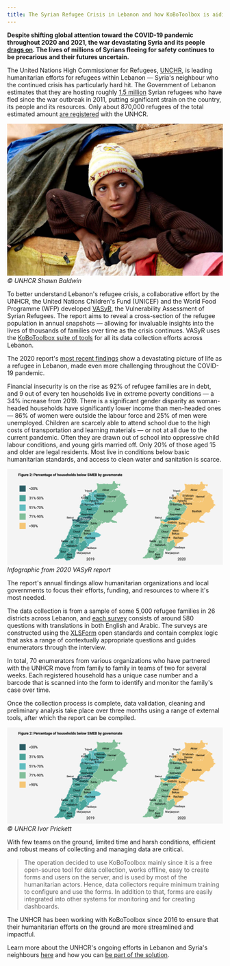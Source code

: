 ```yaml
---
title: The Syrian Refugee Crisis in Lebanon and how KoBoToolbox is aiding humanitarian efforts
---
```


**Despite shifting global attention toward the COVID-19 pandemic throughout 2020 and 2021, the war devastating Syria and its people** [**drags on**](https://www.bbc.com/news/world-middle-east-53322857)**. The lives of millions of Syrians fleeing for safety continues to be precarious and their futures uncertain.**

The United Nations High Commissioner for Refugees, [UNCHR](https://www.unhcr.org/), is leading humanitarian efforts for refugees within Lebanon — Syria's neighbour who the continued crisis has particularly hard hit. The Government of Lebanon estimates that they are hosting roughly [1.5 million](https://data2.unhcr.org/en/documents/details/68651) Syrian refugees who have fled since the war outbreak in 2011, putting significant strain on the country, its people and its resources. Only about 870,000 refugees of the total estimated amount [are registered](https://data2.unhcr.org/en/situations/syria/location/71) with the UNHCR.

![© UNHCR Shawn Baldwin](images/unhcr_image_01.jpg "© UNHCR Shawn Baldwin")
*© UNHCR Shawn Baldwin*

To better understand Lebanon's refugee crisis, a collaborative effort by the UNHCR, the United Nations Children's Fund (UNICEF) and the World Food Programme (WFP) developed [VASyR](http://ialebanon.unhcr.org/vasyr/#/), the Vulnerability Assessment of Syrian Refugees. The report aims to reveal a cross-section of the refugee population in annual snapshots — allowing for invaluable insights into the lives of thousands of families over time as the crisis continues. VASyR uses the [KoBoToolbox suite of tools](https://kobotoolbox.org) for all its data collection efforts across Lebanon.

The 2020  report's [most recent findings](http://ialebanon.unhcr.org/vasyr/files/vasyr_2020/VASyR%202020.pdf) show a devastating picture of life as a refugee in Lebanon, made even more challenging throughout the COVID-19 pandemic.

Financial insecurity is on the rise as 92% of refugee families are in debt, and 9 out of every ten households live in extreme poverty conditions — a 34% increase from 2019. There is a significant gender disparity as woman-headed households have significantly lower income than men-headed ones — 86% of women were outside the labour force and 25% of men were unemployed. Children are scarcely able to attend school due to the high costs of transportation and learning materials — or not at all due to the current pandemic. Often they are drawn out of school into oppressive child labour conditions, and young girls married off. Only 20% of those aged 15 and older are legal residents. Most live in conditions below basic humanitarian standards, and access to clean water and sanitation is scarce.

![Infographic from 2020 VASyR report](images/unhcr_image_02.jpg "Infographic from 2020 VASyR report")
*Infographic from 2020 VASyR report*

The report's annual findings allow humanitarian organizations and local governments to focus their efforts, funding, and resources to where it's most needed.

The data collection is from a sample of some 5,000 refugee families in 26 districts across Lebanon, and [each survey](https://data2.unhcr.org/en/documents/details/84558) consists of around 580 questions with translations in both English and Arabic. The surveys are constructed using the [XLSForm](https://xlsform.org/en/) open standards and contain complex logic that asks a range of contextually appropriate questions and guides enumerators through the interview.

In total, 70 enumerators from various organizations who have partnered with the UNHCR move from family to family in teams of two for several weeks. Each registered household has a unique case number and a barcode that is scanned into the form to identify and monitor the family's case over time.

Once the collection process is complete, data validation, cleaning and preliminary analysis take place over three months using a range of external tools, after which the report can be compiled.

![© UNHCR Ivor Prickett](images/unhcr_image_02.jpg "© UNHCR Ivor Prickett")
*© UNHCR Ivor Prickett*

With few teams on the ground, limited time and harsh conditions, efficient and robust means of collecting and managing data are critical.

> The operation decided to use KoBoToolbox mainly since it is a free open-source tool for data collection, works offline, easy to create forms and users on the server, and is used by most of the humanitarian actors. Hence, data collectors require minimum training to configure and use the forms. In addition to that, forms are easily integrated into other systems for monitoring and for creating dashboards.

The UNHCR has been working with KoBoToolbox since 2016 to ensure that their humanitarian efforts on the ground are more streamlined and impactful.

Learn more about the UNHCR's ongoing efforts in Lebanon and Syria's neighbours [here](https://www.unhcr.org/syria-emergency.html) and how you can [be part of the solution](https://www.unhcr.org/get-involved.html).
